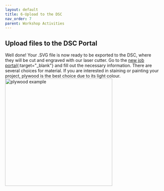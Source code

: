 ```yaml
---
layout: default
title: 6-Upload to the DSC
nav_order: 7
parent: Workshop Activities
---
```

## Upload files to the DSC Portal 
Well done! Your .SVG file is now ready to be exported to the DSC, where they will be cut and engraved with our laser cutter. Go to the [new job portal](https://webapp.library.uvic.ca/3dprint/customer-new-job.php){:target="_blank"} and fill out the necessary information. There are several choices for material. If you are interested in staining or painting your project, plywood is the best choice due to its light colour.<br>
<img src="images/bamfield.jpg" style="width:350px;" alt="plywood example">
